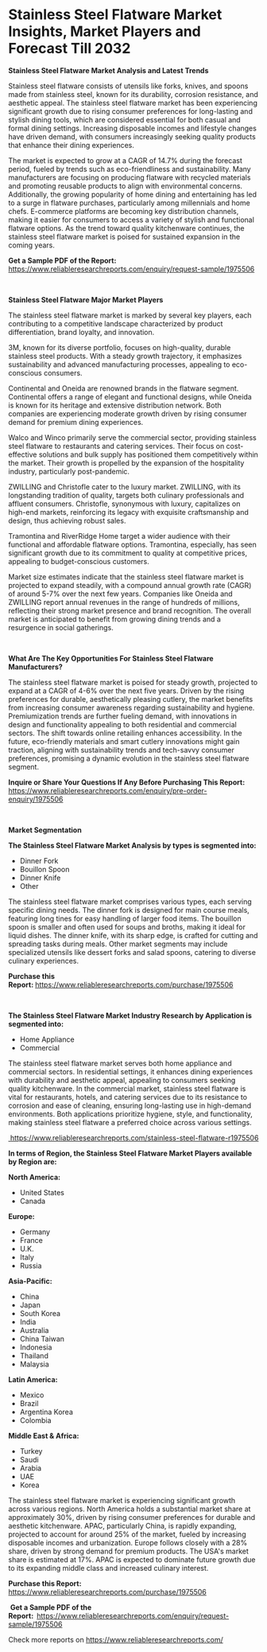 <p><h1>Stainless Steel Flatware Market Insights, Market Players and Forecast Till 2032</h1></p><p><strong>Stainless Steel Flatware Market Analysis and Latest Trends</strong></p>
<p><p>Stainless steel flatware consists of utensils like forks, knives, and spoons made from stainless steel, known for its durability, corrosion resistance, and aesthetic appeal. The stainless steel flatware market has been experiencing significant growth due to rising consumer preferences for long-lasting and stylish dining tools, which are considered essential for both casual and formal dining settings. Increasing disposable incomes and lifestyle changes have driven demand, with consumers increasingly seeking quality products that enhance their dining experiences.</p><p>The market is expected to grow at a CAGR of 14.7% during the forecast period, fueled by trends such as eco-friendliness and sustainability. Many manufacturers are focusing on producing flatware with recycled materials and promoting reusable products to align with environmental concerns. Additionally, the growing popularity of home dining and entertaining has led to a surge in flatware purchases, particularly among millennials and home chefs. E-commerce platforms are becoming key distribution channels, making it easier for consumers to access a variety of stylish and functional flatware options. As the trend toward quality kitchenware continues, the stainless steel flatware market is poised for sustained expansion in the coming years.</p></p>
<p><strong>Get a Sample PDF of the Report:&nbsp;</strong> <a href="https://www.reliableresearchreports.com/enquiry/request-sample/1975506?utm_campaign=2146&utm_medium=2&utm_source=Github&utm_content=ia&utm_term=08022025&utm_id=stainless-steel-flatware">https://www.reliableresearchreports.com/enquiry/request-sample/1975506</a></p>
<p>&nbsp;</p>
<p><strong>Stainless Steel Flatware Major Market Players</strong></p>
<p><p>The stainless steel flatware market is marked by several key players, each contributing to a competitive landscape characterized by product differentiation, brand loyalty, and innovation. </p><p>3M, known for its diverse portfolio, focuses on high-quality, durable stainless steel products. With a steady growth trajectory, it emphasizes sustainability and advanced manufacturing processes, appealing to eco-conscious consumers.</p><p>Continental and Oneida are renowned brands in the flatware segment. Continental offers a range of elegant and functional designs, while Oneida is known for its heritage and extensive distribution network. Both companies are experiencing moderate growth driven by rising consumer demand for premium dining experiences.</p><p>Walco and Winco primarily serve the commercial sector, providing stainless steel flatware to restaurants and catering services. Their focus on cost-effective solutions and bulk supply has positioned them competitively within the market. Their growth is propelled by the expansion of the hospitality industry, particularly post-pandemic.</p><p>ZWILLING and Christofle cater to the luxury market. ZWILLING, with its longstanding tradition of quality, targets both culinary professionals and affluent consumers. Christofle, synonymous with luxury, capitalizes on high-end markets, reinforcing its legacy with exquisite craftsmanship and design, thus achieving robust sales.</p><p>Tramontina and RiverRidge Home target a wider audience with their functional and affordable flatware options. Tramontina, especially, has seen significant growth due to its commitment to quality at competitive prices, appealing to budget-conscious customers.</p><p>Market size estimates indicate that the stainless steel flatware market is projected to expand steadily, with a compound annual growth rate (CAGR) of around 5-7% over the next few years. Companies like Oneida and ZWILLING report annual revenues in the range of hundreds of millions, reflecting their strong market presence and brand recognition. The overall market is anticipated to benefit from growing dining trends and a resurgence in social gatherings.</p></p>
<p>&nbsp;</p>
<p><strong>What Are The Key Opportunities For Stainless Steel Flatware Manufacturers?</strong></p>
<p><p>The stainless steel flatware market is poised for steady growth, projected to expand at a CAGR of 4-6% over the next five years. Driven by the rising preferences for durable, aesthetically pleasing cutlery, the market benefits from increasing consumer awareness regarding sustainability and hygiene. Premiumization trends are further fueling demand, with innovations in design and functionality appealing to both residential and commercial sectors. The shift towards online retailing enhances accessibility. In the future, eco-friendly materials and smart cutlery innovations might gain traction, aligning with sustainability trends and tech-savvy consumer preferences, promising a dynamic evolution in the stainless steel flatware segment.</p></p>
<p><strong>Inquire or Share Your Questions If Any Before Purchasing This Report:</strong> <a href="https://www.reliableresearchreports.com/enquiry/pre-order-enquiry/1975506?utm_campaign=2146&utm_medium=2&utm_source=Github&utm_content=ia&utm_term=08022025&utm_id=stainless-steel-flatware">https://www.reliableresearchreports.com/enquiry/pre-order-enquiry/1975506</a></p>
<p>&nbsp;</p>
<p><strong>Market Segmentation</strong></p>
<p><strong>The Stainless Steel Flatware Market Analysis by types is segmented into:</strong></p>
<p><ul><li>Dinner Fork</li><li>Bouillon Spoon</li><li>Dinner Knife</li><li>Other</li></ul></p>
<p><p>The stainless steel flatware market comprises various types, each serving specific dining needs. The dinner fork is designed for main course meals, featuring long tines for easy handling of larger food items. The bouillon spoon is smaller and often used for soups and broths, making it ideal for liquid dishes. The dinner knife, with its sharp edge, is crafted for cutting and spreading tasks during meals. Other market segments may include specialized utensils like dessert forks and salad spoons, catering to diverse culinary experiences.</p></p>
<p><strong>Purchase this Report:&nbsp;</strong><a href="https://www.reliableresearchreports.com/purchase/1975506?utm_campaign=2146&utm_medium=2&utm_source=Github&utm_content=ia&utm_term=08022025&utm_id=stainless-steel-flatware">https://www.reliableresearchreports.com/purchase/1975506</a></p>
<p>&nbsp;</p>
<p><strong>The Stainless Steel Flatware Market Industry Research by Application is segmented into:</strong></p>
<p><ul><li>Home Appliance</li><li>Commercial</li></ul></p>
<p><p>The stainless steel flatware market serves both home appliance and commercial sectors. In residential settings, it enhances dining experiences with durability and aesthetic appeal, appealing to consumers seeking quality kitchenware. In the commercial market, stainless steel flatware is vital for restaurants, hotels, and catering services due to its resistance to corrosion and ease of cleaning, ensuring long-lasting use in high-demand environments. Both applications prioritize hygiene, style, and functionality, making stainless steel flatware a preferred choice across various settings.</p></p>
<p><a href="https://www.reliableresearchreports.com/stainless-steel-flatware-r1975506?utm_campaign=2146&utm_medium=2&utm_source=Github&utm_content=ia&utm_term=08022025&utm_id=stainless-steel-flatware">&nbsp;https://www.reliableresearchreports.com/stainless-steel-flatware-r1975506</a></p>
<p><strong>In terms of Region, the Stainless Steel Flatware Market Players available by Region are:</strong></p>
<p>
    <p> <strong> North America: </strong>
        <ul>
            <li>United States</li>
            <li>Canada</li>
        </ul>
        </p> 
    <p> <strong> Europe: </strong>
        <ul>
            <li>Germany</li>
            <li>France</li>
            <li>U.K.</li>
            <li>Italy</li>
            <li>Russia</li>
        </ul>
        </p> 
    <p> <strong> Asia-Pacific: </strong>
        <ul>
            <li>China</li>
            <li>Japan</li>
            <li>South Korea</li>
            <li>India</li>
            <li>Australia</li>
            <li>China Taiwan</li>
            <li>Indonesia</li>
            <li>Thailand</li>
            <li>Malaysia</li>
        </ul>
        </p> 
    <p> <strong> Latin America: </strong>
        <ul>
            <li>Mexico</li>
            <li>Brazil</li>
            <li>Argentina Korea</li>
            <li>Colombia</li>
        </ul>
        </p> 
    <p> <strong> Middle East & Africa: </strong>
        <ul>
            <li>Turkey</li>
            <li>Saudi</li>
            <li>Arabia</li>
            <li>UAE</li>
            <li>Korea</li>
        </ul>
    </p>
    </p>
<p><p>The stainless steel flatware market is experiencing significant growth across various regions. North America holds a substantial market share at approximately 30%, driven by rising consumer preferences for durable and aesthetic kitchenware. APAC, particularly China, is rapidly expanding, projected to account for around 25% of the market, fueled by increasing disposable incomes and urbanization. Europe follows closely with a 28% share, driven by strong demand for premium products. The USA's market share is estimated at 17%. APAC is expected to dominate future growth due to its expanding middle class and increased culinary interest.</p></p>
<p><strong>Purchase this Report: </strong><a href="https://www.reliableresearchreports.com/purchase/1975506?utm_campaign=2146&utm_medium=2&utm_source=Github&utm_content=ia&utm_term=08022025&utm_id=stainless-steel-flatware">https://www.reliableresearchreports.com/purchase/1975506</a></p>
<p>&nbsp;<strong>Get a Sample PDF of the Report:&nbsp;&nbsp;</strong><a href="https://www.reliableresearchreports.com/enquiry/request-sample/1975506?utm_campaign=2146&utm_medium=2&utm_source=Github&utm_content=ia&utm_term=08022025&utm_id=stainless-steel-flatware">https://www.reliableresearchreports.com/enquiry/request-sample/1975506</a></p>
<p><strong></strong></p>
<p>Check more reports on <a href="https://www.reliableresearchreports.com/?utm_campaign=2146&utm_medium=2&utm_source=Github&utm_content=ia&utm_term=08022025&utm_id=stainless-steel-flatware">https://www.reliableresearchreports.com/</a></p>